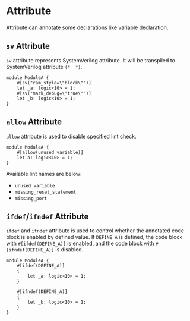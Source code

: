 # Attribute

Attribute can annotate some declarations like variable declaration.

## `sv` Attribute

`sv` attribute represents SystemVerilog attribute.
It will be transpiled to SystemVerilog attribute `(*  *)`.

```veryl,playground
module ModuleA {
    #[sv("ram_style=\"block\"")]
    let _a: logic<10> = 1;
    #[sv("mark_debug=\"true\"")]
    let _b: logic<10> = 1;
}
```

## `allow` Attribute

`allow` attribute is used to disable specified lint check.

```veryl,playground
module ModuleA {
    #[allow(unused_variable)]
    let a: logic<10> = 1;
}
```

Available lint names are below:

* `unused_variable`
* `missing_reset_statement`
* `missing_port`

## `ifdef`/`ifndef` Attribute

`ifdef` and `ifndef` attribute is used to control whether the annotated code block is enabled by defined value.
If `DEFINE_A` is defined, the code block with `#[ifdef(DEFINE_A)]` is enabled, and the code block with `#[ifndef(DEFINE_A)]` is disabled.

```veryl,playground
module ModuleA {
    #[ifdef(DEFINE_A)]
    {
        let _a: logic<10> = 1;
    }

    #[ifndef(DEFINE_A)]
    {
        let _b: logic<10> = 1;
    }
}
```
